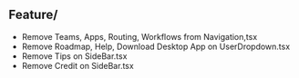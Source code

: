 
## Feature/
- Remove Teams, Apps, Routing, Workflows from Navigation,tsx
- Remove Roadmap, Help, Download Desktop App on UserDropdown.tsx
- Remove Tips on SideBar.tsx
- Remove Credit on SideBar.tsx